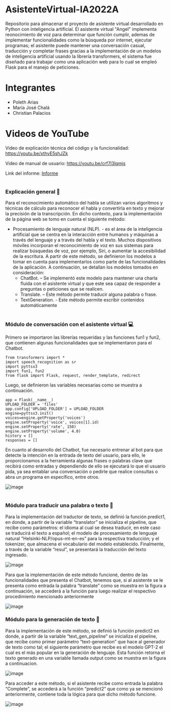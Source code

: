 # AsistenteVirtual-IA2022A
Repositorio para almacenar el proyecto de asistente virtual desarrollado en Python con inteligencia artificial.
El asistente virtual "Angel" implementa reonocimiento de voz para determinar que función cumplir, ademas de implementar funcionalidades como la búsqueda por internet, ejecutar programas; el asistente puede mantener una conversación casual, traducción y completar frases gracias a la implementación de un modelos de inteligencia artificial usando la librería transformers, el sistema fue diseñado para trabajar como una aplicación web para lo cual se empleó Flask para el manejo de peticiones.

# Integrantes

- Poleth Arias
- María José Chalá
- Christian Palacios

# Videos de YouTube

Video de explicación técnica del código y la funcionalidad: https://youtu.be/xthvE5shJZk

Video de manual de usuario: https://youtu.be/crf7l3lqmjs

Link del informe:  [Informe](https://epnecuador-my.sharepoint.com/:b:/g/personal/maria_chala_epn_edu_ec/Ed8GS1kvk-1FgWtfcHlZK5IB6q2pH3nXARwxWJHs-qKY9g?e=K6FHqH)

# 
### Explicación general 📑

Para el reconocimiento automático del habla se utilizan varios algoritmos y técnicas de cálculo para reconocer el habla y convertirla en texto y mejorar la precisión de la transcripción. En dicho contexto, para la implementación de la página web se tomo en cuenta el siguiente método:
-	Procesamiento de lenguaje natural (NLP). - es el área de la inteligencia artificial que se centra en la interacción entre humanos y máquinas a través del lenguaje y a través del habla y el texto. Muchos dispositivos móviles incorporan el reconocimiento de voz en sus sistemas para realizar búsquedas de voz, por ejemplo, Siri, o aumentar la accesibilidad de la escritura.
A partir de este método, se definieron los modelos a tomar en cuenta para implementarlos como parte de las funcionalidades de la aplicación. A continuación, se detallan los modelos tomados en consideración: 
    - ChatBot. – Se implementó este modelo para mantener una charla fluida con el asistente virtual y que este sea capaz de responder a preguntas o peticiones que se realicen.
    - Translate. – Este método permite traducir alguna palabra o frase.
    - TextGeneration. -  Este método permite escribir contenidos automáticamente


#

### Módulo de conversación con el asistente virtual 💻


Primero se importaron las librerías requeridas y las funciones fun1 y fun2, que contienen algunas funcionalidades que se implementaron para el Chatbot.

```
from transformers import *
import speech_recognition as sr
import pyttsx3
import fun1, fun2
from flask import Flask, request, render_template, redirect
```

Luego, se definieron las variables necesarias como se muestra a continuación.

```
app = Flask(__name__)
UPLOAD_FOLDER = 'files'
app.config['UPLOAD_FOLDER'] = UPLOAD_FOLDER
engine=pyttsx3.init()
voices=engine.getProperty('voices')
engine.setProperty('voice', voices[1].id)
engine.setProperty('rate', 150)
engine.setProperty('volume', 4.0)
history = []
responses = []
```

En cuanto al desarrollo del Chatbot, fue necesario entrenar al bot para que detecte la intención en la entrada de texto del usuario, para ello, le proporcionamos a la herramienta algunas frases o palabras clave que recibirá como entradas y dependiendo de ello se ejecutará lo que el usuario pida, ya sea entablar una conversación o pedirle que realice consultas o abra un programa en específico, entre otros.

![image](https://user-images.githubusercontent.com/74751902/188573507-305753e4-59b8-489a-9f76-aa13356fec7e.png)
#


### Módulo para traducir una palabra o texto 🧾
Para la implementación del traductor de texto, se definió la función predict1, en donde, a partir de la variable “translator” se inicializa el pipeline, que recibe como parámetros: el idioma al cual se desea traducir, en este caso se traducirá el texto a español; el modelo de procesamiento de lenguaje natural "Helsinki-NLP/opus-mt-en-es" para la respectiva traducción; y el tokenizer, que almacena el vocabulario del modelo establecido. Finalmente, a través de la variable “resul”, se presentará la traducción del texto ingresado.
 
![image](https://user-images.githubusercontent.com/74751902/188574353-6dd7ff8c-bae6-4980-9cfd-2296fb70c684.png)


Para que la implementación de este método funcioné, dentro de las funcionalidades que presenta el Chatbot, tenemos que, si al asistente se le presenta como entrada la palabra “translate” como se muestra en la figura a continuación, se accederá a la función para luego realizar el respectivo procedimiento mencionado anteriormente
 
![image](https://user-images.githubusercontent.com/74751902/188574484-8d43b1b7-c70e-486f-a162-01dec42d8541.png)



### Módulo para la generación de texto 🧾

Para la implementación de este método, se definió la función predict2 en donde, a partir de la variable “text_gen_pipeline” se inicializa el pipeline, que recibe como primer parámetro “text-generation” que hace al generador de texto como tal; el siguiente parámetro que recibe es el modelo GPT-2 el cual es el más popular en la generación de lenguaje. Esta función retorna el texto generado en una variable llamada output como se muestra en la figura a continuacion.

![image](https://user-images.githubusercontent.com/74751902/188574545-922c6456-e819-4200-9094-6dcde9c0fcf3.png)


Para acceder a este método, si el asistente recibe como entrada la palabra “Complete”, se accederá a la función “predict2” que como ya se mencionó anteriormente, contiene toda la lógica para que dicho método funcione.
 
![image](https://user-images.githubusercontent.com/74751902/188574620-b757a951-6080-4c64-9374-bfe47faed096.png)


